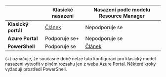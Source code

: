 |  | **Klasické nasazení**  |  **Nasazení podle modelu Resource Manager**  |
|----------------------------------------|--------------|------------------------|
| **Klasický portál** | [Článek](../articles/vpn-gateway/vpn-gateway-point-to-site-create.md) | Nepodporuje se |
| **Azure Portal** |  Podporuje se+  |  Nepodporuje se  |
| **PowerShell** | Podporuje se | [Článek](../articles/vpn-gateway/vpn-gateway-howto-point-to-site-rm-ps.md)|

(+) označuje, že současné době nelze tuto konfiguraci pro klasický model nasazení vytvořit v plném rozsahu jen z webu Azure Portal. Některé kroky vyžadují prostředí PowerShell.


<!--HONumber=Sep16_HO3-->


